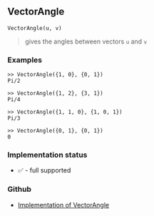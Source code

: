 ## VectorAngle

```
VectorAngle(u, v)
```

> gives the angles between vectors `u` and `v`

### Examples

```
>> VectorAngle({1, 0}, {0, 1})
Pi/2

>> VectorAngle({1, 2}, {3, 1})
Pi/4

>> VectorAngle({1, 1, 0}, {1, 0, 1})
Pi/3

>> VectorAngle({0, 1}, {0, 1})
0
```

### Implementation status

* &#x2705; - full supported

### Github

* [Implementation of VectorAngle](https://github.com/axkr/symja_android_library/blob/master/symja_android_library/matheclipse-core/src/main/java/org/matheclipse/core/builtin/LinearAlgebra.java#L5804) 
